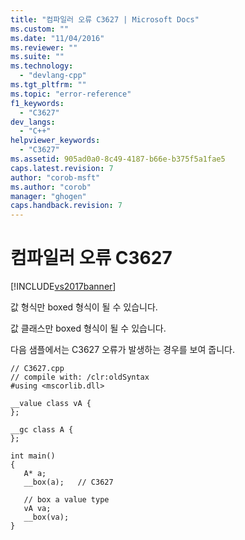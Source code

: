 ```yaml
---
title: "컴파일러 오류 C3627 | Microsoft Docs"
ms.custom: ""
ms.date: "11/04/2016"
ms.reviewer: ""
ms.suite: ""
ms.technology: 
  - "devlang-cpp"
ms.tgt_pltfrm: ""
ms.topic: "error-reference"
f1_keywords: 
  - "C3627"
dev_langs: 
  - "C++"
helpviewer_keywords: 
  - "C3627"
ms.assetid: 905ad0a0-8c49-4187-b66e-b375f5a1fae5
caps.latest.revision: 7
author: "corob-msft"
ms.author: "corob"
manager: "ghogen"
caps.handback.revision: 7
---
```

# 컴파일러 오류 C3627
[!INCLUDE[vs2017banner](../../assembler/inline/includes/vs2017banner.md)]

값 형식만 boxed 형식이 될 수 있습니다.  
  
 값 클래스만 boxed 형식이 될 수 있습니다.  
  
 다음 샘플에서는 C3627 오류가 발생하는 경우를 보여 줍니다.  
  
```  
// C3627.cpp  
// compile with: /clr:oldSyntax  
#using <mscorlib.dll>  
  
__value class vA {  
};  
  
__gc class A {  
};  
  
int main()  
{  
   A* a;  
   __box(a);   // C3627  
  
   // box a value type  
   vA va;  
   __box(va);  
}  
```
